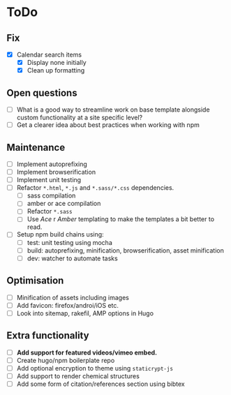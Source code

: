 # ToDo

## Fix
- [x] Calendar search items
  - [x] Display none initially
  - [x] Clean up formatting

## Open questions
- [ ] What is a good way to streamline work on base template alongside custom functionality at a site specific level?
- [ ] Get a clearer idea about best practices when working with npm

## Maintenance
- [ ] Implement autoprefixing
- [ ] Implement browserification
- [ ] Implement unit testing
- [ ] Refactor `*.html`, `*.js` and `*.sass/*.css` dependencies.
  - [ ] sass compilation
  - [ ] amber or ace compilation
  - [ ] Refactor `*.sass`
  - [ ] Use *Ace* r *Amber* templating to make the templates a bit better to read.
- [ ] Setup npm build chains using:
  - [ ] test: unit testing using mocha
  - [ ] build: autoprefixing, minification, browserification, asset minification
  - [ ] dev: watcher to automate tasks

## Optimisation
- [ ] Minification of assets including images
- [ ] Add favicon: firefox/androi/iOS etc.
- [ ] Look into sitemap, rakefil, AMP options in Hugo

## Extra functionality
- [ ] **Add support for featured videos/vimeo embed.**
- [ ] Create hugo/npm boilerplate repo
- [ ] Add optional encryption to theme using `staticrypt-js`
- [ ] Add support to render chemical structures
- [ ] Add some form of citation/references section using bibtex
